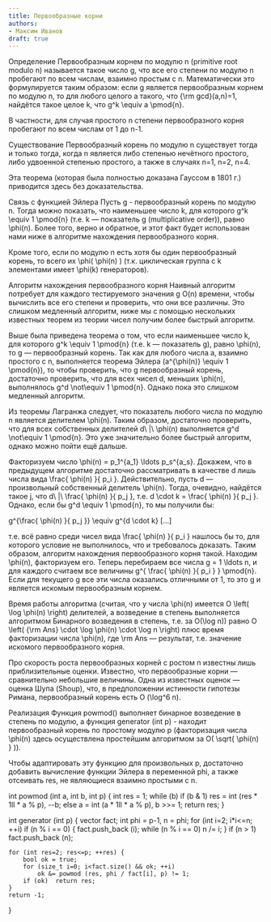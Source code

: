 ```yaml
---
title: Первообразные корни
authors:
- Максим Иванов
draft: true
---
```


Определение
Первообразным корнем по модулю n (primitive root modulo n) называется такое число g, что все его степени по модулю n пробегают по всем числам, взаимно простым с n. Математически это формулируется таким образом: если g является первообразным корнем по модулю n, то для любого целого a такого, что {\rm gcd}(a,n)=1, найдётся такое целое k, что g^k \equiv a \pmod{n}.

В частности, для случая простого n степени первообразного корня пробегают по всем числам от 1 до n-1.

Существование
Первообразный корень по модулю n существует тогда и только тогда, когда n является либо степенью нечётного простого, либо удвоенной степенью простого, а также в случаях n=1, n=2, n=4.

Эта теорема (которая была полностью доказана Гауссом в 1801 г.) приводится здесь без доказательства.

Связь с функцией Эйлера
Пусть g - первообразный корень по модулю n. Тогда можно показать, что наименьшее число k, для которого g^k \equiv 1 \pmod{n} (т.е. k — показатель g (multiplicative order)), равно \phi(n). Более того, верно и обратное, и этот факт будет использован нами ниже в алгоритме нахождения первообразного корня.

Кроме того, если по модулю n есть хотя бы один первообразный корень, то всего их \phi( \phi(n) ) (т.к. циклическая группа с k элементами имеет \phi(k) генераторов).

Алгоритм нахождения первообразного корня
Наивный алгоритм потребует для каждого тестируемого значения g O(n) времени, чтобы вычислить все его степени и проверить, что они все различны. Это слишком медленный алгоритм, ниже мы с помощью нескольких известных теорем из теории чисел получим более быстрый алгоритм.

Выше была приведена теорема о том, что если наименьшее число k, для которого g^k \equiv 1 \pmod{n} (т.е. k — показатель g), равно \phi(n), то g — первообразный корень. Так как для любого числа a, взаимно простого с n, выполняется теорема Эйлера (a^{\phi(n)} \equiv 1 \pmod{n}), то чтобы проверить, что g первообразный корень, достаточно проверить, что для всех чисел d, меньших \phi(n), выполнялось g^d \not\equiv 1 \pmod{n}. Однако пока это слишком медленный алгоритм.

Из теоремы Лагранжа следует, что показатель любого числа по модулю n является делителем \phi(n). Таким образом, достаточно проверить, что для всех собственных делителей d\ |\ \phi(n) выполняется g^d \not\equiv 1 \pmod{n}. Это уже значительно более быстрый алгоритм, однако можно пойти ещё дальше.

Факторизуем число \phi(n) = p_1^{a_1} \ldots p_s^{a_s}. Докажем, что в предыдущем алгоритме достаточно рассматривать в качестве d лишь числа вида \frac{ \phi(n) }{ p_i }. Действительно, пусть d — произвольный собственный делитель \phi(n). Тогда, очевидно, найдётся такое j, что d\ |\ \frac{ \phi(n) }{ p_j }, т.е. d \cdot k = \frac{ \phi(n) }{ p_j }. Однако, если бы g^d \equiv 1 \pmod{n}, то мы получили бы:

 g^{\frac{ \phi(n) }{ p_j }} \equiv g^{d \cdot k} [...]

т.е. всё равно среди чисел вида \frac{ \phi(n) }{ p_i } нашлось бы то, для которого условие не выполнилось, что и требовалось доказать.
Таким образом, алгоритм нахождения первообразного корня такой. Находим \phi(n), факторизуем его. Теперь перебираем все числа g = 1 \ldots n, и для каждого считаем все величины g^{ \frac{ \phi(n) }{ p_i } } \pmod{n}. Если для текущего g все эти числа оказались отличными от 1, то это g и является искомым первообразным корнем.

Время работы алгоритма (считая, что у числа \phi(n) имеется O \left( \log \phi(n) \right) делителей, а возведение в степень выполняется алгоритмом Бинарного возведения в степень, т.е. за O(\log n)) равно O \left( {\rm Ans} \cdot \log \phi(n) \cdot \log n \right) плюс время факторизации числа \phi(n), где \rm Ans — результат, т.е. значение искомого первообразного корня.

Про скорость роста первообразных корней с ростом n известны лишь приблизительные оценки. Известно, что первообразные корни — сравнительно небольшие величины. Одна из известных оценок — оценка Шупа (Shoup), что, в предположении истинности гипотезы Римана, первообразный корень есть O (\log^6 n).

Реализация
Функция powmod() выполняет бинарное возведение в степень по модулю, а функция generator (int p) - находит первообразный корень по простому модулю p (факторизация числа \phi(n) здесь осуществлена простейшим алгоритмом за O( \sqrt{ \phi(n) } )).

Чтобы адаптировать эту функцию для произвольных p, достаточно добавить вычисление функции Эйлера в переменной phi, а также отсеивать res, не являющиеся взаимно простыми с n.

int powmod (int a, int b, int p) {
	int res = 1;
	while (b)
		if (b & 1)
			res = int (res * 1ll * a % p),  --b;
		else
			a = int (a * 1ll * a % p),  b >>= 1;
	return res;
}
 
int generator (int p) {
	vector<int> fact;
	int phi = p-1,  n = phi;
	for (int i=2; i*i<=n; ++i)
		if (n % i == 0) {
			fact.push_back (i);
			while (n % i == 0)
				n /= i;
		}
	if (n > 1)
		fact.push_back (n);
 
	for (int res=2; res<=p; ++res) {
		bool ok = true;
		for (size_t i=0; i<fact.size() && ok; ++i)
			ok &= powmod (res, phi / fact[i], p) != 1;
		if (ok)  return res;
	}
	return -1;
}